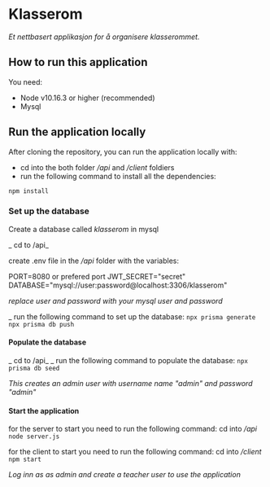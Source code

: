 # Klasserom

_Et nettbasert applikasjon for å organisere klasserommet._

## How to run this application

You need:

- Node v10.16.3 or higher (recommended)
- Mysql

## Run the application locally

After cloning the repository, you can run the application locally with:

- cd into the both folder _/api_ and _/client_ foldiers
- run the following command to install all the dependencies:

`npm install `

### Set up the database

Create a database called _klasserom_ in mysql

_ cd to /api_

create .env file in the _/api_ folder with the variables:

PORT=8080 or prefered port
JWT_SECRET="secret"
DATABASE="mysql://user:password@localhost:3306/klasserom"

_replace user and password with your mysql user and password_

\_ run the following command to set up the database:
`npx prisma generate`
`npx prisma db push`

#### Populate the database

_ cd to /api_
\_ run the following command to populate the database:
`npx prisma db seed`

_This creates an admin user with username name "admin" and password "admin"_

#### Start the application

for the server to start you need to run the following command:
cd into _/api_
`node server.js`

for the client to start you need to run the following command:
cd into _/client_
`npm start`

_Log inn as as admin and create a teacher user to use the application_
